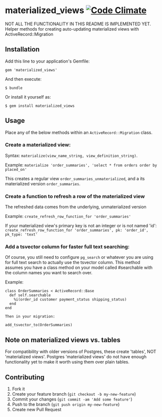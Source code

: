 # materialized_views [![Code Climate](https://codeclimate.com/github/bluerogue251/materialized_views.png)](https://codeclimate.com/github/bluerogue251/materialized_views)

NOT ALL THE FUNCTIONALITY IN THIS README IS IMPLEMENTED YET.
Helper methods for creating auto-updating materialized views with ActiveRecord::Migration

## Installation

Add this line to your application's Gemfile:

    gem 'materialized_views'

And then execute:

    $ bundle

Or install it yourself as:

    $ gem install materialized_views

## Usage

Place any of the below methods within an `ActiveRecord::Migration` class.

### Create a materialized view:

Syntax:  `materialize(view_name_string, view_definition_string)`.

Example: `materialize 'order_summaries', 'select * from orders order by placed_on'`

This creates a regular view `order_summaries_unmaterialized`, and a its materialized version `order_summaries`.

### Create a function to refresh a row of the materialized view
The refreshed data comes from the underlying, unmaterialized version

Example: `create_refresh_row_function_for 'order_summaries'`

If your materialized view's primary key is not an integer or is not named 'id':
    `create_refresh_row_function_for 'order_summaries', pk: 'order_id', pk_type: 'text'`

### Add a tsvector column for faster full text searching:
Of course, you still need to configure `pg_search` or whatever you are using for full text search to actually use the tsvector column.
This method assumes you have a class method on your model called #searchable with the column names you want to search over.

Example:

    class OrderSummaries < ActiveRecord::Base
      def self.searchable
        %i(order_id customer payment_status shipping_status)
      end
    end

    Then in your migration:

    add_tsvector_to(OrderSummaries)

## Note on materialized views vs. tables

For compatibility with older versions of Postgres, these create 'tables', NOT 'materialized views'. Postgres 'materialized views' do not have enough functionality yet to make it worth using them over plain tables.

## Contributing

1. Fork it
2. Create your feature branch (`git checkout -b my-new-feature`)
3. Commit your changes (`git commit -am 'Add some feature'`)
4. Push to the branch (`git push origin my-new-feature`)
5. Create new Pull Request
